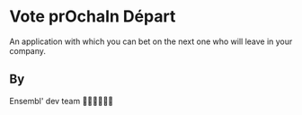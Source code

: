 # Vote prOchaIn Départ

An application with which you can bet on the next one who will leave in your company.

## By

Ensembl' dev team 🧑🏻‍💻👩🏻‍💻

